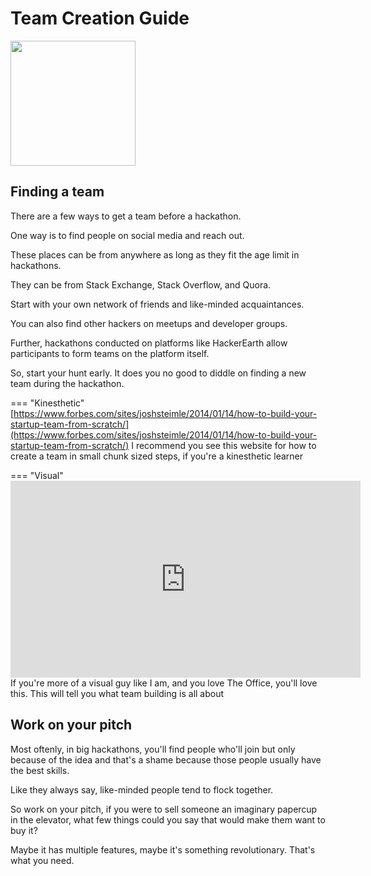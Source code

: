 # Team Creation Guide
<img src="https://i.ibb.co/YjC35H4/team-work.png" height="200"></img>

## Finding a team
There are a few ways to get a team before a hackathon.

One way is to find people on social media and reach out.

These places can be from anywhere as long as they fit the age limit in hackathons.

They can be from Stack Exchange, Stack Overflow, and Quora.

Start with your own network of friends and like-minded acquaintances.

You can also find other hackers on meetups and developer groups.

Further, hackathons conducted on platforms like HackerEarth allow participants to form teams on the platform itself.

So, start your hunt early. It does you no good to diddle on finding a new team during the hackathon.

=== "Kinesthetic"
    [https://www.forbes.com/sites/joshsteimle/2014/01/14/how-to-build-your-startup-team-from-scratch/](https://www.forbes.com/sites/joshsteimle/2014/01/14/how-to-build-your-startup-team-from-scratch/)
    I recommend you see this website for how to create a team in small chunk sized steps, if you're a kinesthetic learner

=== "Visual"
    <iframe width="560" height="315" src="https://www.youtube.com/embed/3e3hRJvQFSg" frameborder="0" allow="accelerometer; autoplay; encrypted-media; gyroscope; picture-in-picture" allowfullscreen></iframe>
    If you're more of a visual guy like I am, and you love The Office, you'll love this. This will tell you what team building is all about

## Work on your pitch

Most oftenly, in big hackathons, you'll find people who'll join but only because of the idea and that's a shame because those people usually have the best skills.

Like they always say, like-minded people tend to flock together.

So work on your pitch, if you were to sell someone an imaginary papercup in the elevator, what few things could you say that would make them want to buy it?

Maybe it has multiple features, maybe it's something revolutionary. That's what you need.

